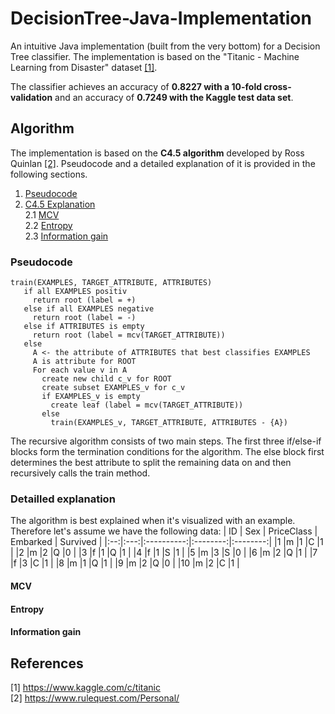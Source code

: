 # DecisionTree-Java-Implementation
An intuitive Java implementation (built from the very bottom) for a Decision Tree classifier. The implementation is based on the "Titanic - Machine Learning from Disaster" dataset [[1]](#references).

The classifier achieves an accuracy of **0.8227 with a 10-fold cross-validation** and an accuracy of **0.7249 with the Kaggle test data set**.

## Algorithm
The implementation is based on the **C4.5 algorithm** developed by Ross Quinlan [[2]](#references). Pseudocode and a detailed explanation of it is provided in the following sections.
1. [Pseudocode](#pseudocode)
2. [C4.5 Explanation](#detailled-explanation)  
  2.1 [MCV](#mcv)  
  2.2 [Entropy](#entropy)  
  2.3 [Information gain](#information-gain)  

### Pseudocode
```
train(EXAMPLES, TARGET_ATTRIBUTE, ATTRIBUTES)
   if all EXAMPLES positiv
     return root (label = +)
   else if all EXAMPLES negative
     return root (label = -)
   else if ATTRIBUTES is empty
     return root (label = mcv(TARGET_ATTRIBUTE))
   else
     A <- the attribute of ATTRIBUTES that best classifies EXAMPLES
     A is attribute for ROOT
     For each value v in A
       create new child c_v for ROOT
       create subset EXAMPLES_v for c_v
       if EXAMPLES_v is empty
         create leaf (label = mcv(TARGET_ATTRIBUTE))
       else
         train(EXAMPLES_v, TARGET_ATTRIBUTE, ATTRIBUTES - {A})
```
The recursive algorithm consists of two main steps. The first three if/else-if blocks form the termination conditions for the algorithm. The else block first determines the best attribute to split the remaining data on and then recursively calls the train method.

### Detailled explanation
The algorithm is best explained when it's visualized with an example. Therefore let's assume we have the following data: 
| ID | Sex | PriceClass | Embarked | Survived |
|:--:|:---:|:----------:|:--------:|:--------:|
|1   |m    |1           |C         |1         |
|2   |m    |2           |Q         |0         |
|3   |f    |1           |Q         |1         |
|4   |f    |1           |S         |1         |
|5   |m    |3           |S         |0         |
|6   |m    |2           |Q         |1         |
|7   |f    |3           |C         |1         |
|8   |m    |1           |Q         |1         |
|9   |m    |2           |Q         |0         |
|10  |m    |2           |C         |1         |
#### MCV
#### Entropy
#### Information gain

## References
[1] https://www.kaggle.com/c/titanic<br/>
[2] https://www.rulequest.com/Personal/
